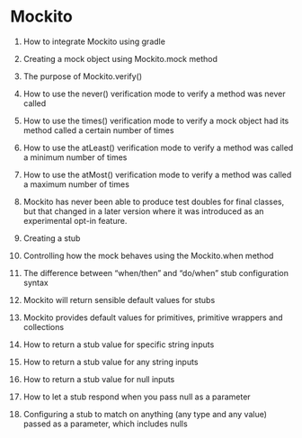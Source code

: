 # Mockito
1. How to integrate Mockito using gradle

2. Creating a mock object using Mockito.mock method
3. The purpose of Mockito.verify()
4. How to use the never() verification mode to verify a method was never called
5. How to use the times() verification mode to verify a mock object had its method called a certain number of times
6. How to use the atLeast() verification mode to verify a method was called a minimum number of times
7. How to use the atMost() verification mode to verify a method was called a maximum number of times
8. Mockito has never been able to produce test doubles for final classes, but that changed in a later version where it was introduced as an experimental opt-in feature.

9. Creating a stub
10. Controlling how the mock behaves using the Mockito.when method
11. The difference between “when/then” and “do/when” stub configuration syntax
12. Mockito will return sensible default values for stubs
13. Mockito provides default values for primitives, primitive wrappers and collections
14. How to return a stub value for specific string inputs
15. How to return a stub value for any string inputs
16. How to return a stub value for null inputs
17. How to let a stub respond when you pass null as a parameter
18. Configuring a stub to match on anything (any type and any value) passed as a parameter, which includes nulls
